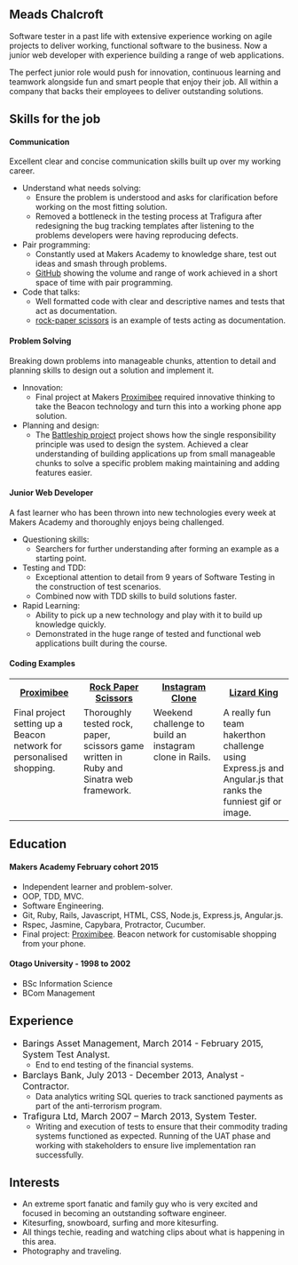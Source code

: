 ## Meads Chalcroft

Software tester in a past life with extensive experience working on agile projects to deliver working, functional software to the business. Now a junior web developer with experience building a range of web applications.

The perfect junior role would push for innovation, continuous learning and teamwork alongside fun and smart people that enjoy their job. All within a company that backs their employees to deliver outstanding solutions.

## Skills for the job

#### Communication

Excellent clear and concise communication skills built up over my working career.

* Understand what needs solving:
  - Ensure the problem is understood and asks for clarification before working on the most fitting solution.
  - Removed a bottleneck in the testing process at Trafigura after redesigning the bug tracking templates after listening to the problems developers were having reproducing defects.
* Pair programming:
  - Constantly used at Makers Academy to knowledge share, test out ideas and smash through problems.
  - [GitHub](https://github.com/meads58) showing the volume and range of work achieved in a short space of time with pair programming.
* Code that talks:
  - Well formatted code with clear and descriptive names and tests that act as documentation.
  - [rock-paper scissors](https://github.com/meads58/rps-challenge/blob/master/features/rock_paper_scissor.feature) is an example of tests acting as documentation.

#### Problem Solving

Breaking down problems into manageable chunks, attention to detail and planning skills to design out a solution and implement it.

* Innovation:
  - Final project at Makers [Proximibee](https://github.com/meads58/proximibee_Admin/blob/master/README.rdoc) required innovative thinking to take the Beacon technology and turn this into a working phone app solution.
* Planning and design:
  - The [Battleship project](https://github.com/meads58/battleships/tree/master/lib)  project shows how the single responsibility principle was used to design the system. Achieved a clear understanding of building applications up from small manageable chunks to solve a specific problem making maintaining and adding features easier.

#### Junior Web Developer

A fast learner who has been thrown into new technologies every week at Makers Academy and thoroughly enjoys being challenged.

* Questioning skills:
  - Searchers for further understanding after forming an example as a starting point.
* Testing and TDD:
  - Exceptional attention to detail from 9 years of Software Testing in the construction of test scenarios.
  - Combined now with TDD skills to build solutions faster.
* Rapid Learning:
  - Ability to pick up a new technology and play with it to build up knowledge quickly.
  - Demonstrated in the huge range of tested and functional web applications built during the course.

#### Coding Examples

<table table-layout=fixed width=100%>
  <tr>
    <th width=25%><a href="https://github.com/meads58/proximibee_Admin">Proximibee</a></th>
    <th width=25%><a href="https://github.com/meads58/rps-challenge">Rock Paper Scissors</a></th>
    <th width=25%><a href="https://github.com/meads58/instagram-challenge">Instagram Clone</a></th>
    <th width=25%><a href="https://github.com/meads58/lizardKing2">Lizard King</a></th>
  </tr>
  <tr>
    <td valign="top">Final project setting up a Beacon network for personalised shopping.</td>
    <td valign="top">Thoroughly tested rock, paper, scissors game written in Ruby and Sinatra web framework.</td>
    <td valign="top">Weekend challenge to build an instagram clone in Rails.</td>
    <td valign="top">A really fun team hakerthon challenge using Express.js and Angular.js that ranks the funniest gif or image.</td>
  </tr>
</table>

## Education

#### Makers Academy February cohort 2015

- Independent learner and problem-solver.
- OOP, TDD, MVC.
- Software Engineering.
- Git, Ruby, Rails, Javascript, HTML, CSS, Node.js, Express.js, Angular.js.
- Rspec, Jasmine, Capybara, Protractor, Cucumber.
- Final project: [Proximibee](https://arcane-citadel-3693.herokuapp.com). Beacon network for customisable shopping from your phone.

#### Otago University - 1998 to 2002
- BSc Information Science
- BCom Management

## Experience
* <font size="3">Barings Asset Management, March 2014 - February 2015, System Test Analyst.</font>
  - End to end testing of the financial systems.
* <font size="3"> Barclays Bank, July 2013 - December 2013, Analyst - Contractor.</font>
  - Data analytics writing SQL queries to track sanctioned payments as part of the anti-terrorism program.
* <font size="3">Trafigura Ltd, March 2007 – March 2013, System Tester.</font>
  - Writing and execution of tests to ensure that their commodity trading systems functioned as expected. Running of the UAT phase and working with stakeholders to ensure live implementation ran successfully.  

## Interests
- An extreme sport fanatic and family guy who is very excited and focused in becoming an outstanding software engineer.
- Kitesurfing, snowboard, surfing and more kitesurfing.
- All things techie, reading and watching clips about what is happening in this area.
- Photography and traveling.
